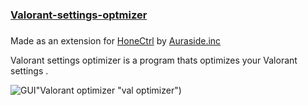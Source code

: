 # <h3><a href="https://raw.githubusercontent.com/aAshvinth/Valorant-Settings-Optimizer/main/Valorant%20settings%20optimizer.bat">Valorant-settings-optmizer</a><h3/>


 Made as an extension for <a href="https://github.com/auraside/HoneCtrl">HoneCtrl</a> by <a href="https://github.com/auraside">Auraside.inc</a> 
<p>Valorant settings optimizer is a program thats optimizes your Valorant settings .<p/>
 
 ![GUI](https://user-images.githubusercontent.com/106897514/218289717-a2815064-6ad6-4a51-9534-f1dec5d2afd7.png)"Valorant optimizer "val optimizer")


